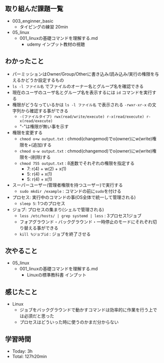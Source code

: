 ## 取り組んだ課題一覧
- 003_enginner_basic
  - タイピングの練習 20min
- 05_linux
  - 001_linuxの基礎コマンドを理解する.md
    - udemy インプット教材の視聴
## わかったこと
- パーミッションはOwner/Group/Otherに書き込み/読み込み/実行の権限を与えるかどうか設定するもの
- `ls -l ファイル名` でファイルのオーナー名とグループ名を確認できる
- 現在のユーザのユーザ名とグループ名を表示するには `id` コマンドを実行する
- 権限がどうなっているかは `ls -l ファイル名` で表示される `-rwxr-xr-x` の文字列から確認する事ができる
  - `-(ファイルタイプ) rwx(read/write/execute) r-x(read/execute) r-x(read/execute)`
  - "-"は権限が無い事を示す
- 権限を変更する
  - `chmod o+w output.txt` : chmod(changemod)でo(owner)にw(write)権限を+(追加)する
  -  `chmod o-w output.txt` : chmod(changemod)でo(owner)にw(write)権限を-(削除)する
  - `chmod 755 output.txt` : 8進数でそれぞれの権限を指定する
    - 7: r(4) + w(2) + x(1)
    - 5: r(4) + x(1)
    - 5: r(4) + x(1)
- スーパーユーザー(管理者権限を持つユーザー)で実行する
    - `sudo mkdir /example` : コマンドの前に`sudo`を付ける
- プロセス: 実行中のコマンドの事(OS全体で統一して管理される)
  - `sleep 5`: 1つのプロセス
- ジョブ: プロセスの集まり(シェルで管理される)
  - `less /etc/hosts/ | grep systemd | less` : 3プロセス1ジョブ
  - フォアグラウンド・バックグラウンド・一時停止のモードにそれぞれ切り替える事ができる
  - `kill %ジョブid` : ジョブを終了させる
## 次やること
- 05_linux
  - 001_linuxの基礎コマンドを理解する.md
    - Linuxの標準教科書 インプット
## 感じたこと
- Linux
  - ジョブをバックグラウンドで動かすコマンドは効率的に作業を行う上では必須だと思った
  - プロセスはどういった時に使うのかまだ分からない
## 学習時間
- Today: 3h
- Total: 127h20min
